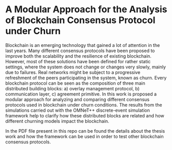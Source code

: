 # A Modular Approach for the Analysis of Blockchain Consensus Protocol under Churn

Blockchain is an emerging technology that gained a lot of attention in the last years. Many different consensus protocols have been proposed to improve both the scalability and the resilience of existing blockchain. However, most of these solutions have been defined for rather static settings, where the system does not change or changes very slowly, mainly due to failures. Real networks might be subject to a progressive refreshment of the peers participating in the system, known as churn. Every blockchain protocol can be seen as the composition of three main distributed building blocks: a) overlay management protocol, b) communication layer, c) agreement primitive. In this work is proposed a modular approach for analyzing and comparing different consensus protocols used in blockchain under churn conditions. The results from the simulations carried out with the OMNeT++ discrete-event simulation framework help to clarify how these distributed blocks are related and how different churning models impact the blockchain.

In the PDF file present in this repo can be found the details about the thesis work and how the framework can be used in order to test other blockchain consensus protocols. 
